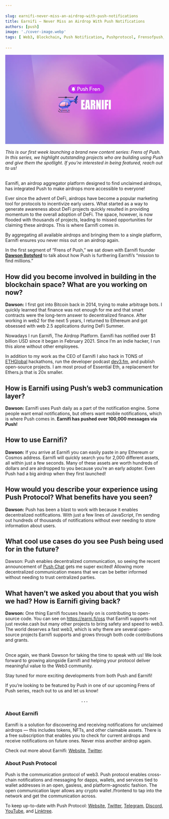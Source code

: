 ```yaml
---

slug: earnifi-never-miss-an-airdrop-with-push-notifications
title: Earnifi — Never Miss an Airdrop With Push Notifications
authors: [push]
image: './cover-image.webp'
tags: [ Web3, Blockchain, Push Notification, Pushprotocol, Frensofpush, Customer Success]

---
```


![Cover image of Earnifi — Never Miss an Airdrop With Push Notifications](./cover-image.webp)

<i>This is our first week launching a brand new content series: Frens of Push. In this series, we highlight outstanding projects who are building using Push and give them the spotlight. If you’re interested in being featured, reach out to us!</i><br/><br/>

<!--truncate-->

Earnifi, an airdrop aggregator platform designed to find unclaimed airdrops, has integrated Push to make airdrops more accessible to everyone!

Ever since the advent of DeFi, airdrops have become a popular marketing tool for protocols to incentivize early users. What started as a way to generate awareness about DeFi projects quickly resulted in providing momentum to the overall adoption of DeFi. The space, however, is now flooded with thousands of projects, leading to missed opportunities for claiming these airdrops. This is where Earnifi comes in.

By aggregating all available airdrops and bringing them to a single platform, Earnifi ensures you never miss out on an airdrop again.

In the first segment of “Frens of Push,” we sat down with Earnifi founder <a href="https://twitter.com/DawsonBotsford"><b>Dawson Botsford</b></a> to talk about how Push is furthering Earnifi’s “mission to find millions.”

## How did you become involved in building in the blockchain space? What are you working on now?
<b>Dawson:</b> I first got into Bitcoin back in 2014, trying to make arbitrage bots. I quickly learned that finance was not enough for me and that smart contracts were the long-term answer to decentralized finance. After working in web2 for the next 5 years, I returned to Ethereum and got obsessed with web 2.5 applications during DeFi Summer.

Nowadays I run Earnifi, The Airdrop Platform. Earnifi has notified over $1 billion USD since it began in February 2021. Since I’m an indie hacker, I run this alone without other employees.

In addition to my work as the CEO of Earnifi I also hack in TONS of [ETHGlobal](https://medium.com/u/3d1733b8e86a?source=post_page-----9ee5805730f9--------------------------------) hackathons, run the developer podcast [dev3.fm](https://reflect.fm/anchor/dev-3), and publish open-source projects. I am most proud of Essential Eth, a replacement for Ethers.js that is 20x smaller.

## How is Earnifi using Push’s web3 communication layer?
<b>Dawson:</b> Earnifi uses Push daily as a part of the notification engine. Some people want email notifications, but others want mobile notifications, which is where Push comes in. <b>Earnifi has pushed over 100,000 messages via Push!</b>

## How to use Earnifi?
<b>Dawson:</b> If you arrive at Earnifi you can easily paste in any Ethereum or Cosmos address. Earnifi will quickly search you for 2,000 different assets, all within just a few seconds. Many of these assets are worth hundreds of dollars and are airdropped to you because you’re an early adopter. Even Push had a big airdrop when they first launched!

## How would you describe your experience using Push Protocol? What benefits have you seen?
<b>Dawson:</b> Push has been a blast to work with because it enables decentralized notifications. With just a few lines of JavaScript, I’m sending out hundreds of thousands of notifications without ever needing to store information about users.

## What cool use cases do you see Push being used for in the future?
Dawson: Push enables decentralized communication, so seeing the recent announcement of [Push Chat](https://app.push.org/#/chat) gets me super excited! Allowing more decentralized communication means that we can be better informed without needing to trust centralized parties.

## What haven’t we asked you about that you wish we had? How is Earnifi giving back?
<b>Dawson:</b> One thing Earnifi focuses heavily on is contributing to open-source code. You can see on <a href="https://earni.fi/oss">https://earni.fi/oss</a> that Earnifi supports not just revoke.cash but many other projects to bring safety and speed to web3. The world deserves a fast web3, which is why there are several open-source projects Earnifi supports and grows through both code contributions and grants.<br/><br/>

Once again, we thank Dawson for taking the time to speak with us! We look forward to growing alongside Earnifi and helping your protocol deliver meaningful value to the Web3 community.

Stay tuned for more exciting developments from both Push and Earnifi!

If you’re looking to be featured by Push in one of our upcoming Frens of Push series, reach out to us and let us know!


<center><b>.  .  .</b></center>

### About Earnifi
Earnifi is a solution for discovering and receiving notifications for unclaimed airdrops — this includes tokens, NFTs, and other claimable assets. There is a free subscription that enables you to check for current airdrops and receive notifications on future ones. Never miss another airdrop again.

Check out more about Earnifi: [Website](https://earni.fi/), [Twitter](https://twitter.com/Earni_fi).

### About Push Protocol

Push is the communication protocol of web3. Push protocol enables cross-chain notifications and messaging for dapps, wallets, and services tied to wallet addresses in an open, gasless, and platform-agnostic fashion. The open communication layer allows any crypto wallet /frontend to tap into the network and get the communication across.

To keep up-to-date with Push Protocol: [Website](https://push.org/), [Twitter](https://twitter.com/pushprotocol), [Telegram](https://t.me/epnsproject), [Discord](https://discord.gg/pushprotocol), [YouTube](https://www.youtube.com/c/EthereumPushNotificationService), and [Linktree](https://linktr.ee/pushprotocol).
